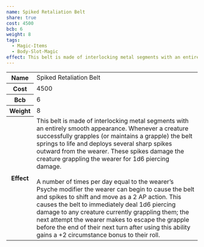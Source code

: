 ```yaml
---
name: Spiked Retaliation Belt
share: true
cost: 4500
bcb: 6
weight: 8
tags:
  - Magic-Items
  - Body-Slot-Magic
effect: This belt is made of interlocking metal segments with an entirely smooth appearance. Whenever a creature successfully grapples (or maintains a grapple) the belt springs to life and deploys several sharp spikes outward from the wearer. These spikes damage the creature grappling the wearer for 1d6 piercing damage.<br><br>A number of times per day equal to the wearer’s Psyche modifier the wearer can begin to cause the belt and spikes to shift and move as a 2 AP action. This causes the belt to immediately deal 1d6 piercing damage to any creature currently grappling them; the next attempt the wearer makes to escape the grapple before the end of their next turn after using this ability gains a +2 circumstance bonus to their roll.
---
```

<p><span dir="ltr" style="overflow-x: auto;"><table><tbody><tr><th dir="ltr">Name</th><td dir="ltr">Spiked Retaliation Belt</td></tr><tr><th dir="ltr">Cost</th><td dir="auto">4500</td></tr><tr><th dir="ltr">Bcb</th><td dir="auto">6</td></tr><tr><th dir="ltr">Weight</th><td dir="auto">8</td></tr><tr><th dir="ltr">Effect</th><td dir="ltr">This belt is made of interlocking metal segments with an entirely smooth appearance. Whenever a creature successfully grapples (or maintains a grapple) the belt springs to life and deploys several sharp spikes outward from the wearer. These spikes damage the creature grappling the wearer for 1d6 piercing damage.<br><br>A number of times per day equal to the wearer’s Psyche modifier the wearer can begin to cause the belt and spikes to shift and move as a 2 AP action. This causes the belt to immediately deal 1d6 piercing damage to any creature currently grappling them; the next attempt the wearer makes to escape the grapple before the end of their next turn after using this ability gains a +2 circumstance bonus to their roll.</td></tr></tbody></table></span></p>